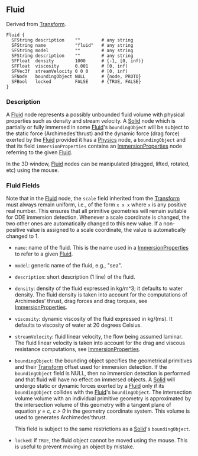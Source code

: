 ## Fluid

Derived from [Transform](transform.md).

```
Fluid {
  SFString description    ""        # any string
  SFString name           "fluid"   # any string
  SFString model          ""        # any string
  SFString description    ""        # any string
  SFFloat  density        1000      # {-1, [0, inf)} 
  SFFloat  viscosity      0.001     # [0, inf)
  SFVec3f  streamVelocity 0 0 0     # [0, inf)
  SFNode   boundingObject NULL      # {node, PROTO}
  SFBool   locked         FALSE     # {TRUE, FALSE}
}
```

### Description

A [Fluid](#fluid) node represents a possibly unbounded fluid volume with physical properties such as density and stream velocity.
A [Solid](solid.md) node which is partially or fully immersed in some [Fluid](#fluid)'s `boundingObject` will be subject to the static force (Archimedes'thrust) and the dynamic force (drag force) exerted by the [Fluid](#fluid) provided it has a [Physics](physics.md) node, a `boundingObject` and that its field `immersionProperties` contains an [ImmersionProperties](immersionproperties.md) node referring to the given [Fluid](#fluid).

In the 3D window, [Fluid](#fluid) nodes can be manipulated (dragged, lifted, rotated, etc) using the mouse.

### Fluid Fields

Note that in the [Fluid](#fluid) node, the `scale` field inherited from the [Transform](transform.md) must always remain uniform, i.e., of the form `x x x` where `x` is any positive real number.
This ensures that all primitive geometries will remain suitable for ODE immersion detection.
Whenever a scale coordinate is changed, the two other ones are automatically changed to this new value.
If a non-positive value is assigned to a scale coordinate, the value is automatically changed to 1.

- `name`: name of the fluid. This is the name used in a
[ImmersionProperties](immersionproperties.md) to refer to a given
[Fluid](#fluid).

- `model`: generic name of the fluid, e.g., "sea".

- `description`: short description (1 line) of the fluid.

- `density`: density of the fluid expressed in kg/m^3; it defaults to water
density. The fluid density is taken into account for the computations of
Archimedes' thrust, drag forces and drag torques, see
[ImmersionProperties](immersionproperties.md).

- `viscosity`: dynamic viscosity of the fluid expressed in kg/(ms). It defaults to
viscosity of water at 20 degrees Celsius.

- `streamVelocity`: fluid linear velocity, the flow being assumed laminar. The
fluid linear velocity is taken into account for the drag and viscous resistance
computations, see [ImmersionProperties](immersionproperties.md).

- `boundingObject`: the bounding object specifies the geometrical primitives and
their [Transform](transform.md) offset used for immersion detection. If the
`boundingObject` field is NULL, then no immersion detection is performed and
that fluid will have no effect on immersed objects. A [Solid](solid.md) will
undergo static or dynamic forces exerted by a [Fluid](#fluid) only if its
`boundingObject` collides with the [Fluid](#fluid)'s `boundingObject`. The
intersection volume volume with an individual primitive geometry is approximated
by the intersection volume of this geometry with a tangent plane of equation *y
= c, c > 0* in the geometry coordinate system. This volume is used to generates
Archimedes'thrust.

    This field is subject to the same restrictions as a [Solid](solid.md)'s
    `boundingObject`.

- `locked`: if `TRUE`, the fluid object cannot be moved using the mouse. This is
useful to prevent moving an object by mistake.
